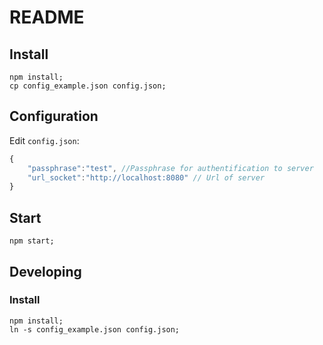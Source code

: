 # README

## Install

```
npm install;
cp config_example.json config.json;
```
## Configuration
Edit `config.json`:

```javascript
{
	"passphrase":"test", //Passphrase for authentification to server
	"url_socket":"http://localhost:8080" // Url of server
}
```

## Start

```
npm start;
```


## Developing

### Install

```
npm install;
ln -s config_example.json config.json;
```
